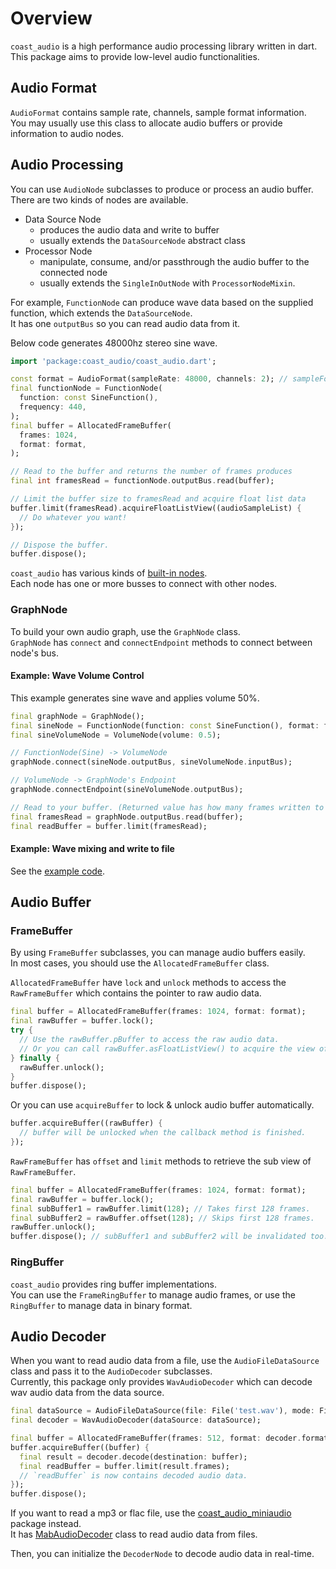 # Overview

`coast_audio` is a high performance audio processing library written in dart.\
This package aims to provide low-level audio functionalities.

## Audio Format

`AudioFormat` contains sample rate, channels, sample format information.\
You may usually use this class to allocate audio buffers or provide information to audio nodes.

## Audio Processing

You can use `AudioNode` subclasses to produce or process an audio buffer.\
There are two kinds of nodes are available.

- Data Source Node
    - produces the audio data and write to buffer
    - usually extends the `DataSourceNode` abstract class
- Processor Node
    - manipulate, consume, and/or passthrough the audio buffer to the connected node
    - usually extends the `SingleInOutNode` with `ProcessorNodeMixin`.

For example, `FunctionNode` can produce wave data based on the supplied function, which extends the `DataSourceNode`.\
It has one `outputBus` so you can read audio data from it.

Below code generates 48000hz stereo sine wave.
```dart
import 'package:coast_audio/coast_audio.dart';

const format = AudioFormat(sampleRate: 48000, channels: 2); // sampleFormat is float32 by default.
final functionNode = FunctionNode(
  function: const SineFunction(),
  frequency: 440,
);
final buffer = AllocatedFrameBuffer(
  frames: 1024,
  format: format,
);

// Read to the buffer and returns the number of frames produces
final int framesRead = functionNode.outputBus.read(buffer); 

// Limit the buffer size to framesRead and acquire float list data
buffer.limit(framesRead).acquireFloatListView((audioSampleList) {
  // Do whatever you want!
});

// Dispose the buffer.
buffer.dispose();
```

`coast_audio` has various kinds of [built-in nodes](https://github.com/SKKbySSK/coast_audio/tree/main/packages/coast_audio/lib/src/node).\
Each node has one or more busses to connect with other nodes.

### GraphNode

To build your own audio graph, use the `GraphNode` class.\
`GraphNode` has `connect` and `connectEndpoint` methods to connect between node's bus.

#### Example: Wave Volume Control

This example generates sine wave and applies volume 50%.

```dart
final graphNode = GraphNode();
final sineNode = FunctionNode(function: const SineFunction(), format: format, frequency: 440);
final sineVolumeNode = VolumeNode(volume: 0.5);

// FunctionNode(Sine) -> VolumeNode
graphNode.connect(sineNode.outputBus, sineVolumeNode.inputBus);

// VolumeNode -> GraphNode's Endpoint
graphNode.connectEndpoint(sineVolumeNode.outputBus);

// Read to your buffer. (Returned value has how many frames written to your buffer)
final framesRead = graphNode.outputBus.read(buffer);
final readBuffer = buffer.limit(framesRead);
```

#### Example: Wave mixing and write to file

See the [example code](https://github.com/SKKbySSK/coast_audio/blob/main/examples/audio_graph_demo/bin/audio_graph_demo.dart).

## Audio Buffer

### FrameBuffer

By using `FrameBuffer` subclasses, you can manage audio buffers easily.\
In most cases, you should use the `AllocatedFrameBuffer` class.

`AllocatedFrameBuffer` have `lock` and `unlock` methods to access the `RawFrameBuffer` which contains the pointer to raw audio data.
```dart
final buffer = AllocatedFrameBuffer(frames: 1024, format: format);
final rawBuffer = buffer.lock();
try {
  // Use the rawBuffer.pBuffer to access the raw audio data.
  // Or you can call rawBuffer.asFloatListView() to acquire the view of list data.
} finally {
  rawBuffer.unlock();
}
buffer.dispose();
```

Or you can use `acquireBuffer` to lock & unlock audio buffer automatically.
```dart
buffer.acquireBuffer((rawBuffer) {
  // buffer will be unlocked when the callback method is finished.
});
```

`RawFrameBuffer` has `offset` and `limit` methods to retrieve the sub view of `RawFrameBuffer`.
```dart
final buffer = AllocatedFrameBuffer(frames: 1024, format: format);
final rawBuffer = buffer.lock();
final subBuffer1 = rawBuffer.limit(128); // Takes first 128 frames.
final subBuffer2 = rawBuffer.offset(128); // Skips first 128 frames.
rawBuffer.unlock();
buffer.dispose(); // subBuffer1 and subBuffer2 will be invalidated too.
```

### RingBuffer

`coast_audio` provides ring buffer implementations.\
You can use the `FrameRingBuffer` to manage audio frames, or use the `RingBuffer` to manage data in binary format.

## Audio Decoder

When you want to read audio data from a file, use the `AudioFileDataSource` class and pass it to the `AudioDecoder` subclasses.\
Currently, this package only provides `WavAudioDecoder` which can decode wav audio data from the data source.

```dart
final dataSource = AudioFileDataSource(file: File('test.wav'), mode: FileMode.read);
final decoder = WavAudioDecoder(dataSource: dataSource);

final buffer = AllocatedFrameBuffer(frames: 512, format: decoder.format);
buffer.acquireBuffer((buffer) {
  final result = decoder.decode(destination: buffer);
  final readBuffer = buffer.limit(result.frames);
  // `readBuffer` is now contains decoded audio data.
});
buffer.dispose();
```

If you want to read a mp3 or flac file, use the [coast_audio_miniaudio](https://github.com/SKKbySSK/coast_audio/tree/main/packages/coast_audio_miniaudio) package instead.\
It has [MabAudioDecoder](https://github.com/SKKbySSK/coast_audio/blob/main/packages/coast_audio_miniaudio/lib/src/ma_bridge/mab_audio_decoder.dart) class to read audio data from files.

Then, you can initialize the `DecoderNode` to decode audio data in real-time.

